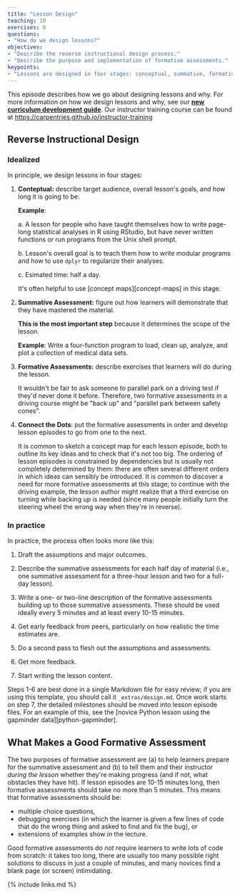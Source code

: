 ```yaml
---
title: "Lesson Design"
teaching: 10
exercises: 0
questions:
- "How do we design lessons?"
objectives:
- "Describe the reverse instructional design process."
- "Describe the purpose and implementation of formative assessments."
keypoints:
- "Lessons are designed in four stages: conceptual, summative, formative, and connective."
---
```


This episode describes how we go about designing lessons and why.
For more information on how we design lessons and why,
see our
[**new curriculum development guide**](https://carpentries.github.io/curriculum-development/).
Our instructor training course can be found at <https://carpentries.github.io/instructor-training>

## Reverse Instructional Design

### Idealized

In principle,
we design lessons in four stages:

1.  **Conteptual:** describe target audience,
    overall lesson's goals,
    and how long it is going to be.

    **Example**:

    a. A lesson for people who have taught themselves
    how to write page-long statistical analyses in R using RStudio,
    but have never written functions or run programs from the Unix shell prompt.

    b. Lesson's overall goal is to teach them how to write modular programs
    and how to use `dplyr` to regularize their analyses.

    c. Esimated time: half a day.

    It's often helpful to use [concept maps][concept-maps] in this stage.

2.  **Summative Assessment:**
    figure out how learners will demonstrate that they have mastered the material.

    **This is the most important step** because
    it determines the scope of the lesson.

    **Example**:
    Write a four-function program
    to load, clean up, analyze, and plot a collection of medical data sets.

3.  **Formative Assessments:** describe exercises that learners will do during the lesson.

    It wouldn't be fair to ask someone to parallel park on a driving test
    if they'd never done it before.
    Therefore, two formative assessments in a driving course might be
    "back up" and "parallel park between safety cones".

4.  **Connect the Dots**:
    put the formative assessments in order
    and develop lesson episodes to go from one to the next.

    It is common to sketch a concept map for each lesson episode,
    both to outline its key ideas
    and to check that it's not too big.
    The ordering of lesson episodes is constrained by dependencies
    but is usually not completely determined by them:
    there are often several different orders in which ideas can sensibly be introduced.
    It is common to discover a need for more formative assessments at this stage;
    to continue with the driving example,
    the lesson author might realize that a third exercise on turning while backing up is needed
    (since many people initially turn the steering wheel the wrong way when they're in reverse).


### In practice

In practice, the process often looks more like this:

1.  Draft the assumptions and major outcomes.

2.  Describe the summative assessments for each half day of material
    (i.e., one summative assessment for a three-hour lesson and two for a full-day lesson).

3.  Write a one- or two-line description of the formative assessments
    building up to those summative assessments.
    These should be used ideally every 5 minutes and at least every 10-15 minutes.

4.  Get early feedback from peers,
    particularly on how realistic the time estimates are.

5.  Do a second pass to flesh out the assumptions and assessments.

6.  Get more feedback.

7.  Start writing the lesson content.

Steps 1-6 are best done in a single Markdown file for easy review;
if you are using this template,
you should call it `_extras/design.md`.
Once work starts on step 7,
the detailed milestones should be moved into lesson episode files.
For an example of this,
see the [novice Python lesson using the gapminder data][python-gapminder].

## What Makes a Good Formative Assessment

The two purposes of formative assessment are
(a) to help learners prepare for the summative assessment and
(b) to tell them and their instructor *during the lesson*
whether they're making progress (and if not, what obstacles they have hit).
If lesson episodes are 10-15 minutes long,
then formative assessments should take no more than 5 minutes.
This means that formative assessments should be:

*   multiple choice questions,
*   debugging exercises
    (in which the learner is given a few lines of code that do the wrong thing
    and asked to find and fix the bug), or
*   extensions of examples show in the lecture.

Good formative assessments do *not* require learners to write lots of code from scratch:
it takes too long,
there are usually too many possible right solutions to discuss in just a couple of minutes,
and many novices find a blank page (or screen) intimidating.

{% include links.md %}
